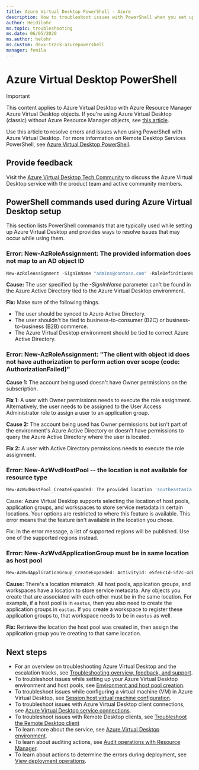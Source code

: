 ```yaml
---
title: Azure Virtual Desktop PowerShell - Azure
description: How to troubleshoot issues with PowerShell when you set up a Azure Virtual Desktop environment.
author: Heidilohr
ms.topic: troubleshooting
ms.date: 06/05/2020
ms.author: helohr 
ms.custom: devx-track-azurepowershell
manager: femila
---
```

# Azure Virtual Desktop PowerShell

>[!IMPORTANT]
>This content applies to Azure Virtual Desktop with Azure Resource Manager Azure Virtual Desktop objects. If you're using Azure Virtual Desktop (classic) without Azure Resource Manager objects, see [this article](./virtual-desktop-fall-2019/troubleshoot-powershell-2019.md).

Use this article to resolve errors and issues when using PowerShell with Azure Virtual Desktop. For more information on Remote Desktop Services PowerShell, see [Azure Virtual Desktop PowerShell](/powershell/windows-virtual-desktop/overview).

## Provide feedback

Visit the [Azure Virtual Desktop Tech Community](https://techcommunity.microsoft.com/t5/azure-virtual-desktop/bd-p/AzureVirtualDesktopForum) to discuss the Azure Virtual Desktop service with the product team and active community members.

## PowerShell commands used during Azure Virtual Desktop setup

This section lists PowerShell commands that are typically used while setting up Azure Virtual Desktop and provides ways to resolve issues that may occur while using them.

### Error: New-AzRoleAssignment: The provided information does not map to an AD object ID

```powershell
New-AzRoleAssignment -SignInName "admins@contoso.com" -RoleDefinitionName "Desktop Virtualization User" -ResourceName "0301HP-DAG" -ResourceGroupName 0301RG -ResourceType 'Microsoft.DesktopVirtualization/applicationGroups'
```

**Cause:** The user specified by the *-SignInName* parameter can't be found in the Azure Active Directory tied to the Azure Virtual Desktop environment.

**Fix:** Make sure of the following things.

- The user should be synced to Azure Active Directory.
- The user shouldn't be tied to business-to-consumer (B2C) or business-to-business (B2B) commerce.
- The Azure Virtual Desktop environment should be tied to correct Azure Active Directory.

### Error: New-AzRoleAssignment: "The client with object id does not have authorization to perform action over scope (code: AuthorizationFailed)"

**Cause 1:** The account being used doesn't have Owner permissions on the subscription.

**Fix 1:** A user with Owner permissions needs to execute the role assignment. Alternatively, the user needs to be assigned to the User Access Administrator role to assign a user to an application group.

**Cause 2:** The account being used has Owner permissions but isn't part of the environment's Azure Active Directory or doesn't have permissions to query the Azure Active Directory where the user is located.

**Fix 2:** A user with Active Directory permissions needs to execute the role assignment.

### Error: New-AzWvdHostPool -- the location is not available for resource type

```powershell
New-AzWvdHostPool_CreateExpanded: The provided location 'southeastasia' is not available for resource type 'Microsoft.DesktopVirtualization/hostpools'. List of available regions for the resource type is 'eastus,eastus2,westus,westus2,northcentralus,southcentralus,westcentralus,centralus'.
```

Cause: Azure Virtual Desktop supports selecting the location of host pools, application groups, and workspaces to store service metadata in certain locations. Your options are restricted to where this feature is available. This error means that the feature isn't available in the location you chose.

Fix: In the error message, a list of supported regions will be published. Use one of the supported regions instead.

### Error: New-AzWvdApplicationGroup must be in same location as host pool

```powershell
New-AzWvdApplicationGroup_CreateExpanded: ActivityId: e5fe6c1d-5f2c-4db9-817d-e423b8b7d168 Error: ApplicationGroup must be in same location as associated HostPool
```

**Cause:** There's a location mismatch. All host pools, application groups, and workspaces have a location to store service metadata. Any objects you create that are associated with each other must be in the same location. For example, if a host pool is in `eastus`, then you also need to create the application groups in `eastus`. If you create a workspace to register these application groups to, that workspace needs to be in `eastus` as well.

**Fix:** Retrieve the location the host pool was created in, then assign the application group you're creating to that same location.

## Next steps

- For an overview on troubleshooting Azure Virtual Desktop and the escalation tracks, see [Troubleshooting overview, feedback, and support](troubleshoot-set-up-overview.md).
- To troubleshoot issues while setting up your Azure Virtual Desktop environment and host pools, see [Environment and host pool creation](troubleshoot-set-up-issues.md).
- To troubleshoot issues while configuring a virtual machine (VM) in Azure Virtual Desktop, see [Session host virtual machine configuration](troubleshoot-vm-configuration.md).
- To troubleshoot issues with Azure Virtual Desktop client connections, see [Azure Virtual Desktop service connections](troubleshoot-service-connection.md).
- To troubleshoot issues with Remote Desktop clients, see [Troubleshoot the Remote Desktop client](troubleshoot-client.md)
- To learn more about the service, see [Azure Virtual Desktop environment](environment-setup.md).
- To learn about auditing actions, see [Audit operations with Resource Manager](../azure-resource-manager/management/view-activity-logs.md).
- To learn about actions to determine the errors during deployment, see [View deployment operations](../azure-resource-manager/templates/deployment-history.md).
